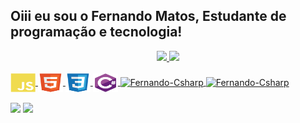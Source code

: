 ## Oiii eu sou o Fernando Matos, Estudante de programação e tecnologia!
<div align="center">
  <a href="https://github.com/F3rnando897">
  <img height="180em" src="https://github-readme-stats.vercel.app/api?username=F3rnando897&show_icons=true&theme=dracula&include_all_commits=true&count_private=true"/>
  <img height="180em" src="https://github-readme-stats.vercel.app/api/top-langs/?username=F3rnando897&layout=compact&langs_count=7&theme=dracula"/>
</div>
<div style="display: inline_block"><br>
  <img align="center" alt="Fernando-Js" height="30" width="40" src="https://raw.githubusercontent.com/devicons/devicon/master/icons/javascript/javascript-plain.svg">
  <img align="center" alt="Fernando-HTML" height="30" width="40" src="https://raw.githubusercontent.com/devicons/devicon/master/icons/html5/html5-original.svg">
  <img align="center" alt="Fernando-CSS" height="30" width="40" src="https://raw.githubusercontent.com/devicons/devicon/master/icons/css3/css3-original.svg">
  <img align="center" alt="Fernando-Csharp" height="30" width="40" src="https://raw.githubusercontent.com/devicons/devicon/master/icons/csharp/csharp-original.svg">
  <img align="center" alt="Fernando-Csharp" height="30" width="40" src="https://cdn.jsdelivr.net/gh/devicons/devicon/icons/php/php-original.svg" ">
  <img align="center" alt="Fernando-Csharp" height="30" width="40" src="https://cdn.jsdelivr.net/gh/devicons/devicon/icons/unity/unity-original.svg" />
 
<div>
<br>
  <a href="https://www.instagram.com/fernandojm01/" target="_blank"><img src="https://img.shields.io/badge/-Instagram-%23E4405F?style=for-the-badge&logo=instagram&logoColor=white" target="_blank"></a> 
  <a href = "https://www.facebook.com/profile.php?id=100014529767137"><img src="https://img.shields.io/badge/Facebook-1877F2?style=for-the-badge&logo=facebook&logoColor=white" target="_blank"></a>
   
 
 
</div>

